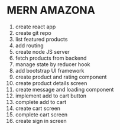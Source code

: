 # MERN AMAZONA

1. create react app
2. create git repo
3. list featured products
4. add routing
5. create node JS server
6. fetch products from backend
7. manage state by reducer hook
8. add bootstrap UI framework
9. create product and rating component
10. create product details screen
11. create message and loading component
12. implement add to cart button
13. complete add to cart
14. create cart screen
15. complete cart screen
16. create sign in screen
